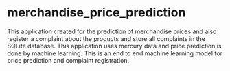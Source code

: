 # merchandise_price_prediction

This application created for the prediction of merchandise prices and also register a complaint about the products and store all complaints in the SQLite database. 
This application uses mercury data and price prediction is done by machine learning. 
This is an end to end machine learning model for price prediction and complaint registration.
